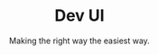 ---
layout: dev-ui
title: Dev UI
subtitle: Making the right way the easiest way.
permalink: /dev-ui/
---